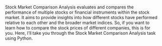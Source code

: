 Stock Market Comparison Analysis evaluates and compares the performance of multiple stocks or financial instruments within the stock market. It aims to provide insights into how different stocks have performed relative to each other and the broader market indices. So, if you want to learn how to compare the stock prices of different companies, this is for you. Here, I’ll take you through the Stock Market Comparison Analysis task using Python.
